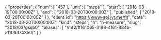 {
  "properties": {
    "num": [
      1457
    ],
    "unit": [
      "steps"
    ],
    "start": [
      "2018-03-19T00:00:00Z"
    ],
    "end": [
      "2018-03-20T00:00:00Z"
    ],
    "published": [
      "2018-03-20T00:00:00Z"
    ]
  },
  "client_id": "https://www-api.jvt.me/fit",
  "date": "2018-03-20T00:00:00Z",
  "kind": "steps",
  "h": "h-measure",
  "slug": "2018/03/gsqb0",
  "aliases": [
    "/mf2/ff161065-3198-4f61-884b-a11f3b174350/"
  ]
}

